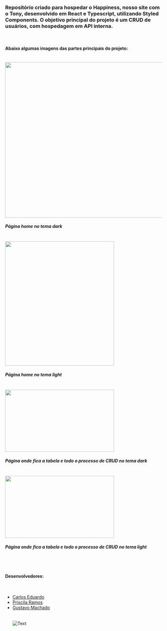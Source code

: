 ### Repositório criado para hospedar o Happiness, nosso site com o Tony, desenvolvido em React e Typescript, utilizando Styled Components. O objetivo principal do projeto é um CRUD de usuários, com hospedagem em API interna.
<br>

#### Abaixo algumas imagens das partes principais do projeto:
<br>
<img src="https://github.com/ramosspri/happiness/blob/main/front-end/src/assets/Home%20dark.png?raw=true" height="500" width="750">

##### Página home no tema dark

<br>
<img src="https://github.com/ramosspri/happiness/blob/main/front-end/src/assets/Home%20light.png?raw=true" height="400" width="350">

##### Página home no tema light

<br>
<img src="https://github.com/ramosspri/happiness/blob/main/front-end/src/assets/Table%20dark.png?raw=true" height="200" width="350">

##### Página onde fica a tabela e todo o processo de CRUD no tema dark

<br>
<img src="https://github.com/ramosspri/happiness/blob/main/front-end/src/assets/Table%20light.png?raw=true" height="200" width="350">

##### Página onde fica a tabela e todo o processo de CRUD no tema light
<br><br>

#### Desenvolvedores: 
<br>

- [Carlos Eduardo](https://github.com/CarlosERM)
- [Priscila Ramos](https://github.com/ramosspri)
- [Gustavo Machado](https://github.com/GustavoSpm)
<br><br><br>
![Text](https://media.giphy.com/media/iIqmM5tTjmpOB9mpbn/giphy.gif)